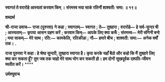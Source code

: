 **स्वागतं ते वरारोहे आस्यतां करवाम किम् ।** **संरमस्व मया साकं रतिर्नौ शाश्वती: समा: ॥ १९॥** 

**शब्दार्थ** 

**श्री-राजा उवाच—** **राजा (पुरुरवा) ने कहा** **; स्वागतम्—** **स्वागत** **; ते—** **तुश्हारा** **; वरारोहे—** **हे सर्व-सुन्दर षी** **; आस्यताम्—** **कृपया** **आसन ग्रहण करें** **; करवाम किम्—** **आपके लिए क्या करूँ** **; संरमस्व—** **मेरी संगिनी बनो** **; मया साकम्—** **मेरे साथ** **; रति:—** **कामकेलि,** **रतिक्रीडा** **; नौ—** **हमारे बीच** **; शाश्वती: समा:—** **अनेक वर्षों तक।** **.** 

**राजा पुरुरवा ने कहा : हे श्रेष्ठ सुन्दरी, तुश्हारा स्वागत है। कृपा करके यहाँ बैठो और कहो कि मैं** **तुश्हारे लिए क्या कर सकता हूँ? तुम जब तक चाहो मेरे साथ भोग कर सकती हो। हम दोनों** **सुखपूर्वक दश्पति-जीवन व्यतीत करें।** **** 

**उर्वश्युवाच** 